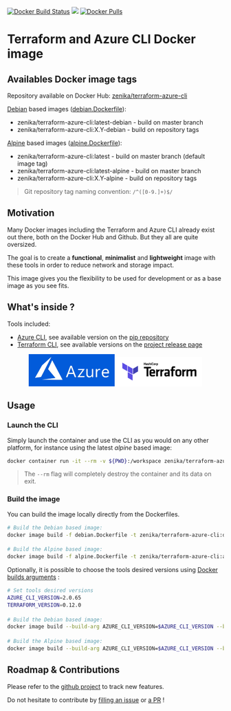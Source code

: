 [![Docker Build Status](https://img.shields.io/docker/cloud/build/zenika/terraform-azure-cli.svg)](https://hub.docker.com/r/zenika/terraform-azure-cli/)
[![](https://images.microbadger.com/badges/image/zenika/terraform-azure-cli.svg)](https://microbadger.com/images/zenika/terraform-azure-cli)
[![Docker Pulls](https://img.shields.io/docker/pulls/zenika/terraform-azure-cli.svg)](https://hub.docker.com/r/zenika/terraform-azure-cli/)

# Terraform and Azure CLI Docker image

## Availables Docker image tags
Repository available on Docker Hub: [zenika/terraform-azure-cli](https://hub.docker.com/r/zenika/terraform-azure-cli)

[Debian](https://hub.docker.com/_/debian) based images ([debian.Dockerfile](https://github.com/Zenika/terraform-azure-cli/blob/master/debian.Dockerfile)):

* zenika/terraform-azure-cli:latest-debian - build on master branch
* zenika/terraform-azure-cli:X.Y-debian - build on repository tags

[Alpine](https://hub.docker.com/_/alpine) based images ([alpine.Dockerfile](https://github.com/Zenika/terraform-azure-cli/blob/master/alpine.Dockerfile)):

* zenika/terraform-azure-cli:latest - build on master branch (default image tag)
* zenika/terraform-azure-cli:latest-alpine - build on master branch
* zenika/terraform-azure-cli:X.Y-alpine - build on repository tags

> Git repository tag naming convention: `/^([0-9.]+)$/`

## Motivation
Many Docker images including the Terraform and Azure CLI already exist out there, both on the Docker Hub and Github.
But they all are quite oversized.

The goal is to create a **functional**, **minimalist** and **lightweight** image with these tools in order to reduce network and storage impact.

This image gives you the flexibility to be used for development or as a base image as you see fits.

## What's inside ?
Tools included:

* [Azure CLI](https://docs.microsoft.com/cli/azure/?view=azure-cli-latest), see available version on the [pip repository](https://pypi.org/project/azure-cli/)
* [Terraform CLI](https://www.terraform.io/docs/commands/index.html), see available versions on the [project release page](https://github.com/hashicorp/terraform/releases)

<p align="center">
  <a href="https://azure.microsoft.com"><img width="200" src="https://github.com/Zenika/terraform-azure-cli/raw/master/resources/azure-logo.png"></a>
  <a href="https://www.terraform.io/"><img width="200" src="https://github.com/Zenika/terraform-azure-cli/raw/master/resources/terraform-logo.png"></a>
</p>

## Usage

### Launch the CLI
Simply launch the container and use the CLI as you would on any other platform, for instance using the latest *alpine* based image:

```bash
docker container run -it --rm -v ${PWD}:/workspace zenika/terraform-azure-cli:latest
```

> The `--rm` flag will completely destroy the container and its data on exit.

### Build the image
You can build the image locally directly from the Dockerfiles.

```bash
# Build the Debian based image:
docker image build -f debian.Dockerfile -t zenika/terraform-azure-cli:debian .

# Build the Alpine based image:
docker image build -f alpine.Dockerfile -t zenika/terraform-azure-cli:alpine .
```

Optionally, it is possible to choose the tools desired versions using [Docker builds arguments](https://docs.docker.com/engine/reference/commandline/build/#set-build-time-variables---build-arg) :

```bash
# Set tools desired versions
AZURE_CLI_VERSION=2.0.65
TERRAFORM_VERSION=0.12.0

# Build the Debian based image:
docker image build --build-arg AZURE_CLI_VERSION=$AZURE_CLI_VERSION --build-arg TERRAFORM_VERSION=$TERRAFORM_VERSION -f debian.Dockerfile -t zenika/terraform-azure-cli:debian .

# Build the Alpine based image:
docker image build --build-arg AZURE_CLI_VERSION=$AZURE_CLI_VERSION --build-arg TERRAFORM_VERSION=$TERRAFORM_VERSION -f alpine.Dockerfile -t zenika/terraform-azure-cli:alpine .
```

## Roadmap & Contributions
Please refer to the [github project](https://github.com/Zenika/terraform-azure-cli/projects/1) to track new features.

Do not hesitate to contribute by [filling an issue](https://github.com/Zenika/terraform-azure-cli/issues) or [a PR](https://github.com/Zenika/terraform-azure-cli/pulls) !
